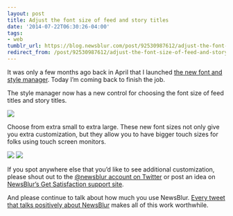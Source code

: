```yaml
---
layout: post
title: Adjust the font size of feed and story titles
date: '2014-07-22T06:30:26-04:00'
tags:
- web
tumblr_url: https://blog.newsblur.com/post/92530987612/adjust-the-font-size-of-feed-and-story-titles
redirect_from: /post/92530987612/adjust-the-font-size-of-feed-and-story-titles
---
```

It was only a few months ago back in April that I launched [the new font and style manager](http://blog.newsblur.com/2021/06/21/2014-04-10-the-new-font-and-style-manager.html). Today I’m coming back to finish the job.

The style manager now has a new control for choosing the font size of feed titles and story titles.

![](http://static.newsblur.com.s3.amazonaws.com/blog/feed_size_style.png)

Choose from extra small to extra large. These new font sizes not only give you extra customization, but they allow you to have bigger touch sizes for folks using touch screen monitors.

![](http://static.newsblur.com.s3.amazonaws.com/blog/feed_size_xl.png) ![](http://static.newsblur.com.s3.amazonaws.com/blog/feed_size_xs.png)

If you spot anywhere else that you’d like to see additional customization, please shout out to the [@newsblur account on Twitter](http://twitter.com/newsblur) or post an idea on [NewsBlur’s Get Satisfaction support site](http://getsatisfaction.com/newsblur).

And please continue to talk about how much you use NewsBlur. [Every tweet that talks positively about NewsBlur](https://twitter.com/newsblur/favorites) makes all of this work worthwhile.


